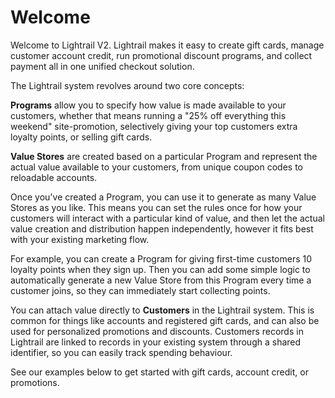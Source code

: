 # Welcome

Welcome to Lightrail V2. Lightrail makes it easy to create gift cards, manage customer account credit, run promotional discount programs, and collect payment all in one unified checkout solution. 

The Lightrail system revolves around two core concepts:

**Programs** allow you to specify how value is made available to your customers, whether that means running a "25% off everything this weekend" site-promotion, selectively giving your top customers extra loyalty points, or selling gift cards. 

**Value Stores** are created based on a particular Program and represent the actual value available to your customers, from unique coupon codes to reloadable accounts. 

Once you've created a Program, you can use it to generate as many Value Stores as you like. This means you can set the rules once for how your customers will interact with a particular kind of value, and then let the actual value creation and distribution happen independently, however it fits best with your existing marketing flow. 

For example, you can create a Program for giving first-time customers 10 loyalty points when they sign up. Then you can add some simple logic to automatically generate a new Value Store from this Program every time a customer joins, so they can immediately start collecting points.  

You can attach value directly to **Customers** in the Lightrail system. This is common for things like accounts and registered gift cards, and can also be used for personalized promotions and discounts. Customers records in Lightrail are linked to records in your existing system through a shared identifier, so you can easily track spending behaviour. 

See our examples below to get started with gift cards, account credit, or promotions. 
